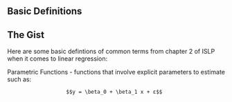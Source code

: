 ## Basic Definitions

## The Gist 
Here are some basic defintions of common terms from chapter 2 of ISLP when it comes to linear regression:

Parametric Functions - functions that involve explicit parameters to estimate such as:

                       $$y = \beta_0 + \beta_1 x + ε$$
